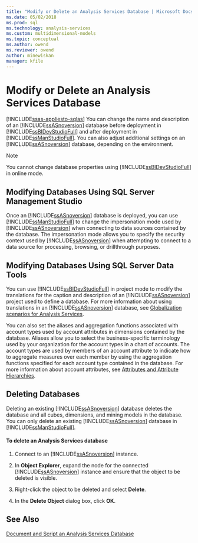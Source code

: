 ```yaml
---
title: "Modify or Delete an Analysis Services Database | Microsoft Docs"
ms.date: 05/02/2018
ms.prod: sql
ms.technology: analysis-services
ms.custom: multidimensional-models
ms.topic: conceptual
ms.author: owend
ms.reviewer: owend
author: minewiskan
manager: kfile
---
```

# Modify or Delete an Analysis Services Database
[!INCLUDE[ssas-appliesto-sqlas](../../includes/ssas-appliesto-sqlas.md)]
  You can change the name and description of an [!INCLUDE[ssASnoversion](../../includes/ssasnoversion-md.md)] database before deployment in [!INCLUDE[ssBIDevStudioFull](../../includes/ssbidevstudiofull-md.md)] and after deployment in [!INCLUDE[ssManStudioFull](../../includes/ssmanstudiofull-md.md)]. You can also adjust additional settings on an [!INCLUDE[ssASnoversion](../../includes/ssasnoversion-md.md)] database, depending on the environment.  
  
> [!NOTE]  
>  You cannot change database properties using [!INCLUDE[ssBIDevStudioFull](../../includes/ssbidevstudiofull-md.md)] in online mode.  
  
## Modifying Databases Using SQL Server Management Studio  
 Once an [!INCLUDE[ssASnoversion](../../includes/ssasnoversion-md.md)] database is deployed, you can use [!INCLUDE[ssManStudioFull](../../includes/ssmanstudiofull-md.md)] to change the impersonation mode used by [!INCLUDE[ssASnoversion](../../includes/ssasnoversion-md.md)] when connecting to data sources contained by the database. The impersonation mode allows you to specify the security context used by [!INCLUDE[ssASnoversion](../../includes/ssasnoversion-md.md)] when attempting to connect to a data source for processing, browsing, or drillthrough purposes.  
  
## Modifying Databases Using SQL Server Data Tools  
 You can use [!INCLUDE[ssBIDevStudioFull](../../includes/ssbidevstudiofull-md.md)] in project mode to modify the translations for the caption and description of an [!INCLUDE[ssASnoversion](../../includes/ssasnoversion-md.md)] project used to define a database. For more information about using translations in an [!INCLUDE[ssASnoversion](../../includes/ssasnoversion-md.md)] database, see [Globalization scenarios for Analysis Services](../../analysis-services/globalization-scenarios-for-analysis-services.md).  
  
 You can also set the aliases and aggregation functions associated with account types used by account attributes in dimensions contained by the database. Aliases allow you to select the business-specific terminology used by your organization for the account types in a chart of accounts. The account types are used by members of an account attribute to indicate how to aggregate measures over each member by using the aggregation functions specified for each account type contained in the database. For more information about account attributes, see [Attributes and Attribute Hierarchies](../../analysis-services/multidimensional-models-olap-logical-dimension-objects/attributes-and-attribute-hierarchies.md).  
  
## Deleting Databases  
 Deleting an existing [!INCLUDE[ssASnoversion](../../includes/ssasnoversion-md.md)] database deletes the database and all cubes, dimensions, and mining models in the database. You can only delete an existing [!INCLUDE[ssASnoversion](../../includes/ssasnoversion-md.md)] database in [!INCLUDE[ssManStudioFull](../../includes/ssmanstudiofull-md.md)].  
  
#### To delete an Analysis Services database  
  
1.  Connect to an [!INCLUDE[ssASnoversion](../../includes/ssasnoversion-md.md)] instance.  
  
2.  In **Object Explorer**, expand the node for the connected [!INCLUDE[ssASnoversion](../../includes/ssasnoversion-md.md)] instance and ensure that the object to be deleted is visible.  
  
3.  Right-click the object to be deleted and select **Delete**.  
  
4.  In the **Delete Object** dialog box, click **OK**.  
  
## See Also  
 [Document and Script an Analysis Services Database](../../analysis-services/multidimensional-models/document-and-script-an-analysis-services-database.md)  
  
  
